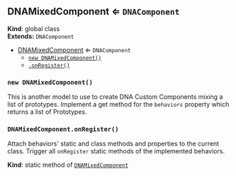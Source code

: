 <a name="DNAMixedComponent"></a>

## DNAMixedComponent ⇐ <code>DNAComponent</code>
**Kind**: global class  
**Extends:** <code>DNAComponent</code>  

* [DNAMixedComponent](#DNAMixedComponent) ⇐ <code>DNAComponent</code>
    * [`new DNAMixedComponent()`](#new_DNAMixedComponent_new)
    * [`.onRegister()`](#DNAMixedComponent.onRegister)

<a name="new_DNAMixedComponent_new"></a>

### `new DNAMixedComponent()`
This is another model to use to create DNA Custom Components mixing a list of prototypes.
Implement a get method for the `behaviors` property which returns a list of Prototypes.

<a name="DNAMixedComponent.onRegister"></a>

### `DNAMixedComponent.onRegister()`
Attach behaviors' static and class methods and properties to the current class.
Trigger all `onRegister` static methods of the implemented behaviors.

**Kind**: static method of <code>[DNAMixedComponent](#DNAMixedComponent)</code>  
